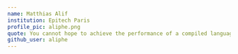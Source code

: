 ```yaml
---
name: Matthias Alif
institution: Epitech Paris
profile_pic: aliphe.png
quote: You cannot hope to achieve the performance of a compiled language with an interpreted language
github_user: aliphe
---
```

